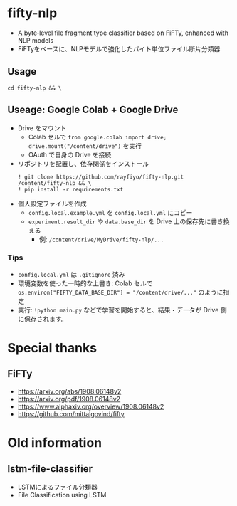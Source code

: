 # fifty-nlp

- A byte‐level file fragment type classifier based on FiFTy, enhanced with NLP models
- FiFTyをベースに、NLPモデルで強化したバイト単位ファイル断片分類器

## Usage

```
cd fifty-nlp && \
```

## Useage: Google Colab + Google Drive

- Drive をマウント
  - Colab セルで `from google.colab import drive; drive.mount("/content/drive")` を実行
  - OAuth で自身の Drive を接続
- リポジトリを配置し、依存関係をインストール
  ```
  ! git clone https://github.com/rayfiyo/fifty-nlp.git /content/fifty-nlp && \
  ! pip install -r requirements.txt
  ```
- 個人設定ファイルを作成
  - `config.local.example.yml` を `config.local.yml` にコピー
  - `experiment.result_dir` や `data.base_dir` を Drive 上の保存先に書き換える
    - 例: `/content/drive/MyDrive/fifty-nlp/...`

### Tips

- `config.local.yml` は `.gitignore` 済み
- 環境変数を使った一時的な上書き: Colab セルで
  `os.environ["FIFTY_DATA_BASE_DIR"] = "/content/drive/..."` のように指定
- 実行: `!python main.py` などで学習を開始すると、結果・データが Drive 側に保存されます。

# Special thanks

## FiFTy

- https://arxiv.org/abs/1908.06148v2
- https://arxiv.org/pdf/1908.06148v2
- https://www.alphaxiv.org/overview/1908.06148v2
- https://github.com/mittalgovind/fifty

# Old information

## lstm-file-classifier

- LSTMによるファイル分類器
- File Classification using LSTM
